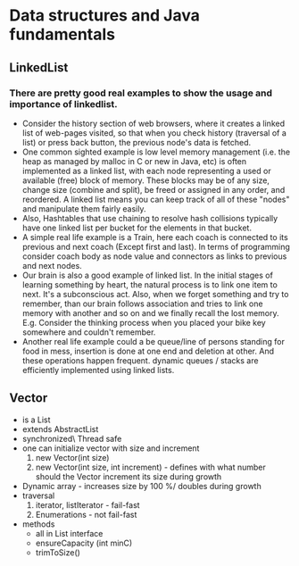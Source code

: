 # Data structures and Java fundamentals

## LinkedList

### There are pretty good real examples to show the usage and importance of linkedlist.

* Consider the history section of web browsers, where it creates a linked list of web-pages visited, so that when you check history (traversal of a list) or press back button, the previous node's data is fetched.
* One common sighted example is low level memory management (i.e. the heap as managed by malloc in C or new in Java, etc) is often implemented as a linked list, with each node representing a used or available (free) block of memory. These blocks may be of any size, change size (combine and split), be freed or assigned in any order, and reordered. A linked list means you can keep track of all of these "nodes" and manipulate them fairly easily.
* Also, Hashtables that use chaining to resolve hash collisions typically have one linked list per bucket for the elements in that bucket.
* A simple real life example is a Train, here each coach is connected to its previous and next coach (Except first and last). In terms of programming consider coach body as node value and connectors as links to previous and next nodes.
* Our brain is also a good example of linked list. In the initial stages of learning something by heart, the natural process is to link one item to next. It's a subconscious act. Also, when we forget something and try to remember, than our brain follows association and tries to link one memory with another and so on and we finally recall the lost memory.
E.g. Consider the thinking process when you placed your bike key somewhere and couldn't remember.
* Another real life example could a be queue/line of persons standing for food in mess, insertion is done at one end and deletion at other. And these operations happen frequent. dynamic queues / stacks are efficiently implemented using linked lists.



## Vector

* is a List 
* extends AbstractList
* synchronized\ Thread safe
* one can initialize vector with size and increment
    1. new Vector(int size)
    2. new Vector(int size, int increment) - defines with what number should the Vector increment its size during growth
* Dynamic array - increases size by 100 %/ doubles during growth
* traversal 
    1. iterator, listIterator - fail-fast
    2. Enumerations - not fail-fast
* methods 
    - all in List interface
    - ensureCapacity (int minC) 
    - trimToSize()

